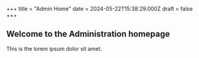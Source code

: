 +++
title = "Admin Home"
date = 2024-05-22T15:38:29.000Z
draft = false
+++
## Welcome to the Administration homepage

This is the lorem ipsum dolor sit amet.
